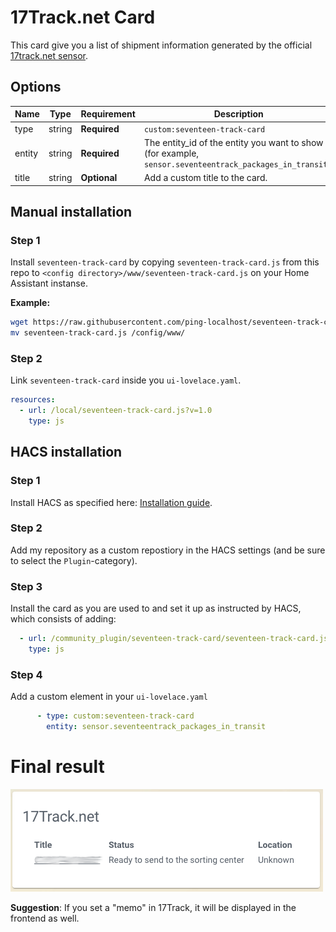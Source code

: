 # 17Track.net Card

This card give you a list of shipment information generated by the official [17track.net sensor](https://www.home-assistant.io/components/seventeentrack/).

## Options

| Name | Type | Requirement | Description
| ---- | ---- | ------- | -----------
| type | string | **Required** | `custom:seventeen-track-card`
| entity | string | **Required** | The entity_id of the entity you want to show (for example, `sensor.seventeentrack_packages_in_transit`).
| title | string | **Optional** | Add a custom title to the card.

## Manual installation

### Step 1

Install `seventeen-track-card` by copying `seventeen-track-card.js` from this repo to `<config directory>/www/seventeen-track-card.js` on your Home Assistant instanse.

**Example:**

```bash
wget https://raw.githubusercontent.com/ping-localhost/seventeen-track-card/master/seventeen-track-card.js
mv seventeen-track-card.js /config/www/
```

### Step 2

Link `seventeen-track-card` inside you `ui-lovelace.yaml`.

```yaml
resources:
  - url: /local/seventeen-track-card.js?v=1.0
    type: js
```

## HACS installation

### Step 1

Install HACS as specified here: [Installation guide](https://hacs.netlify.com/installation/manual/).

### Step 2

Add my repository as a custom repostiory in the HACS settings (and be sure to select the `Plugin`-category). 

### Step 3

Install the card as you are used to and set it up as instructed by HACS, which consists of adding:
``` yml
  - url: /community_plugin/seventeen-track-card/seventeen-track-card.js
    type: js
```

### Step 4

Add a custom element in your `ui-lovelace.yaml`

```yaml
      - type: custom:seventeen-track-card
        entity: sensor.seventeentrack_packages_in_transit
```

# Final result

![example](example.png)

**Suggestion**: If you set a "memo" in 17Track, it will be displayed in the frontend as well.
